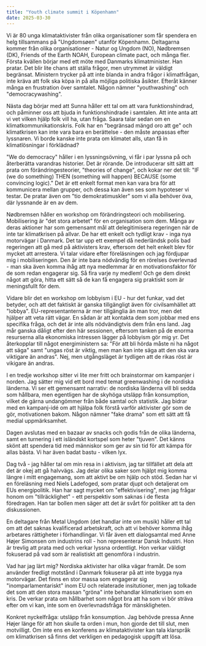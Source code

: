```yaml
---
title: "Youth climate summit i Köpenhamn"
date: 2025-03-30
---
```


Vi är 80 unga klimataktivister från olika organisationer som får spendera en helg tillsammans på "Ungdomsøen" utanför Köpenhamn. Deltagarna kommer från olika organisationer - Natur og Ungdom (NO), Nødbremsen (DK), Friends of the Earth NOAH, European climate pact, och många fler. 
Första kvällen börjar med ett möte med Danmarks klimatminister. Han pratar. Det blir lite chans att ställa frågor, men utrymmet är väldigt begränsat. Ministern trycker på att inte blanda in andra frågor i klimatfrågan, inte kräva att folk ska köpa in på alla möjliga politiska åsikter. Efteråt känner många en frustration över samtalet. Någon nämner "youthwashing" och "democracywashing". 

Nästa dag börjar med att Sunna håller ett tal om att vara funktionshindrad, och påminner oss att bjuda in funktionshindrade i samtalen. Att inte anta att vi vet vilken hjälp folk vill ha, utan fråga. Saara talar sedan om en klimatkommunikationskris. Folk har en "begränsad mängd oro att ge" och klimatkrisen kan inte vara bara en berättelse - den måste anpassas efter lyssnaren. Vi borde kanske inte prata om klimatet alls, utan få in klimatlösningar i förklädnad?

"We do democracy" håller i en lyssningsövning, vi får i par lyssna på och återberätta varandras historier. Det är rörande. De introducerar sitt sätt att prata om förändringesteorier, "theories of change", och kokar ner det till: "IF (we do something) THEN (something will happen) BECAUSE (some convincing logic)." Det är ett enkelt format men kan vara bra för att kommunicera mellan grupper, och dessa kan även ses som hypoteser vi testar. De pratar även om "tio demokratimuskler" som vi alla behöver öva, där lyssnande är en av dem. 

Nødbremsen håller en workshop om förändringsteori och mobilisering. Mobilisering är "det stora arbetet" för en organisation som dem. Många av deras aktioner har som gemensamt mål att delegitimisera regeringen när de inte tar klimatkrisen på allvar. De har ett enkelt och tydligt krav - inga nya motorvägar i Danmark. Det tar upp ett exempel då nederländsk polis bad regeringen att gå med på aktivisters krav, eftersom det helt enkelt blev för mycket att arrestera. Vi talar vidare efter föreläsningen och jag fördjupar mig i mobiliseringen. Den är inte bara nödvändig för en rörelses överlevnad - man ska även komma ihåg att nya medlemmar är en motivationsfaktor för de som redan engagerar sig. Så fira varje ny medlem! Och ge dem direkt något att göra, hitta ett sätt så de kan få engagera sig praktiskt som är meningsfullt för dem.

Vidare blir det en workshop om lobbyism i EU - hur det funkar, vad det betyder, och att det faktiskt är ganska tillgängligt även för civilsamhället att "lobbya". EU-representanterna är mer tillgänglia än man tror, men det hjälper att veta rätt vägar. En sådan är att kontakta dem som jobbar med ens specifika fråga, och det är inte alls nödvändigtvis dem från ens land. Jag mår ganska dåligt efter den här sessionen, eftersom tanken på de enorma resurserna alla ekonomiska intressen lägger på lobbyism gör mig yr. Det återkopplar till något energiministern sa: "För att bli hörda måste ni ha något att säga" samt "ungas röst är viktig, men man kan inte säga att den ska vara viktigare än andras". Nej, men utgångsläget är tydligen att de rikas röst är vikigare än andras.

I en tredje workshop sitter vi lite mer fritt och brainstormar om kampanjer i norden. Jag sätter mig vid ett bord med temat greenwashing i de nordiska länderna. Vi ser ett gemensamt narrativ: de nordiska länderna vill bli sedda som hållbara, men egentligen har de skyhöga utsläpp från konsumption, vilket de gärna undangömmer från både samtal och statistik. Jag bidrar med en kampanj-idé om att hjälpa folk förstå varför aktivister gör som de gör, motivationen bakom. Någon nämner "fake drama" som ett sätt att få medial uppmärksamhet.

Dagen avslutas med en bazaar av snacks och godis från de olika länderna, samt en turnering i ett isländskt kortspel som heter "tjuven". Det känns skönt att spendera tid med människor som ger av sin tid för att kämpa för allas bästa. Vi har även badat bastu - vilken lyx.

Dag två - jag håller tal om min resa in i aktivism, jag tar tillfället att dela att det är okej att gå halvvägs. Jag delar olika saker som hjälpt mig komma längre i mitt engagemang, som att aktivt be om hjälp och stöd. Sedan har vi en föreläsning med Niels Ladefoged, som pratar djupt och detaljerat om EUs energipolitik. Han har sagt mycket om "effektivisering", men jag frågar honom om "tillräcklighet" - ett perspektiv som saknas i de flesta föredragen. Han tar bollen men säger att det är svårt för politiker att ta den diskussionen. 

En deltagare från Metal Ungdom (det handlar inte om musik) håller ett tal om att det saknas kvalificerad arbetskraft, och att vi behöver komma ihåg arbetares rättigheter i förhandlingar. Vi får även ett dialogsamtal med Anne Højer Simonsen om industrins roll - hon representerar Dansk Industri. Hon är trevlig att prata med och verkar lyssna ordentligt. Hon verkar väldigt fokuserad på vad som är realistiskt att genomföra i industrin. 

Vad har jag lärt mig? Nordiska aktivister har olika vägar framåt. De som använder fredligt motstånd i Danmark fokuserar på att inte bygga nya motorvägar. Det finns en stor massa som engagerar sig "inomparlamentariskt" inom EU och relaterade insitutioner, men jag tolkade det som att den stora massan "gröna" inte behandlar klimatkrisen som en kris. De verkar prata om hållbarhet som något bra att ha som vi bör sträva efter om vi kan, inte som en överlevnadsfråga för mänskligheten.

Konkret nyckelfråga: utsläpp från konsumption. Jag behövde pressa Anne Højer länge för att hon skulle ta orden i mun, hon gjorde det till slut, men motvilligt. Om inte ens en konferens av klimataktivister kan tala klarspråk om klimatkrisen så finns det verkligen en pedagogisk uppgift att lösa. 
